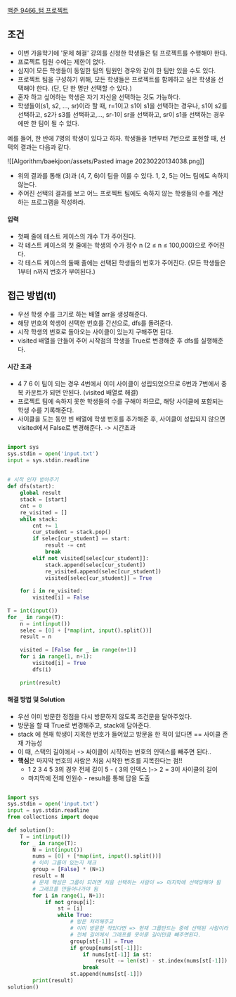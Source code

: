 
[백준 9466_텀 프로젝트](https://www.acmicpc.net/problem/9466)


## 조건

- 이번 가을학기에 '문제 해결' 강의를 신청한 학생들은 텀 프로젝트를 수행해야 한다. 
- 프로젝트 팀원 수에는 제한이 없다. 
- 심지어 모든 학생들이 동일한 팀의 팀원인 경우와 같이 한 팀만 있을 수도 있다. 
- 프로젝트 팀을 구성하기 위해, 모든 학생들은 프로젝트를 함께하고 싶은 학생을 선택해야 한다. (단, 단 한 명만 선택할 수 있다.) 
- 혼자 하고 싶어하는 학생은 자기 자신을 선택하는 것도 가능하다.
- 학생들이(s1, s2, ..., sr)이라 할 때, r=1이고 s1이 s1을 선택하는 경우나, s1이 s2를 선택하고, s2가 s3를 선택하고,..., sr-1이 sr을 선택하고, sr이 s1을 선택하는 경우에만 한 팀이 될 수 있다.

예를 들어, 한 반에 7명의 학생이 있다고 하자. 학생들을 1번부터 7번으로 표현할 때, 선택의 결과는 다음과 같다.

![[Algorithm/baekjoon/assets/Pasted image 20230220134038.png]]

- 위의 결과를 통해 (3)과 (4, 7, 6)이 팀을 이룰 수 있다. 1, 2, 5는 어느 팀에도 속하지 않는다.
- 주어진 선택의 결과를 보고 어느 프로젝트 팀에도 속하지 않는 학생들의 수를 계산하는 프로그램을 작성하라.



#### 입력

- 첫째 줄에 테스트 케이스의 개수 T가 주어진다. 
- 각 테스트 케이스의 첫 줄에는 학생의 수가 정수 n (2 ≤ n ≤ 100,000)으로 주어진다. 
- 각 테스트 케이스의 둘째 줄에는 선택된 학생들의 번호가 주어진다. (모든 학생들은 1부터 n까지 번호가 부여된다.)

## 접근 방법(tl)

- 우선 학생 수를 크기로 하는 배열 arr을 생성해준다.
- 해당 번호의 학생이 선택한 번호를 간선으로, dfs를 돌려준다.
- 시작 학생의 번호로 돌아오는 사이클이 있는지 구해주면 된다.
- visited 배열을 만들어 주어 시작점의 학생을 True로 변경해준 후 dfs를 실행해준다.

#### 시간 초과

 - 4 7 6 이 팀이 되는 경우 4번에서 이미 사이클이 성립되었으므로 6번과 7번에서 중복 카운트가 되면 안된다. (visited 배열로 해결)
- 프로젝트 팀에 속하지 못한 학생들의 수를 구해야 하므로, 해당 사이클에 포함되는 학생 수를 기록해준다.
- 사이클을 도는 동안 빈 배열에 학생 번호를 추가해준 후, 사이클이 성립되지 않으면 visited에서 False로 변경해준다. -> 시간초과


```python

import sys  
sys.stdin = open('input.txt')  
input = sys.stdin.readline  
  
  
# 시작 인자 받아주기  
def dfs(start):  
    global result  
    stack = [start]  
    cnt = 0  
    re_visited = []  
    while stack:  
        cnt += 1  
        cur_student = stack.pop()  
        if selec[cur_student] == start:  
            result -= cnt  
            break  
        elif not visited[selec[cur_student]]:  
            stack.append(selec[cur_student])  
            re_visited.append(selec[cur_student])  
            visited[selec[cur_student]] = True  
  
    for i in re_visited:  
        visited[i] = False  
  
T = int(input())  
for _ in range(T):  
    n = int(input())  
    selec = [0] + [*map(int, input().split())]  
    result = n  
  
    visited = [False for _ in range(n+1)]  
    for i in range(1, n+1):  
        visited[i] = True  
        dfs(i)  
  
    print(result)
```



#### 해결 방법 및 Solution

- 우선 이미 방문한 정점을 다시 방문하지 않도록 조건문을 달아주었다.
- 방문을 할 때 True로 변경해주고, stack에 담아준다.
- stack 에 현재 학생이 지목한 번호가 들어있고 방문을 한 적이 있다면 == 사이클 존재 가능성
- 이 때, 스택의 길이에서 -> 싸이클이 시작하는 번호의 인덱스를 빼주면 된다..
- **핵심**은 마지막 번호의 사람은 처음 시작한 번호를 지목한다는 점!!
	- 1 2 3 4 5 3의 경우 전체 길이 5 - ( 3의 인덱스 )-> 2 = 3이 사이클의 길이 
	- 마지막에 전체 인원수 - result를 통해 답을 도출


```python

import sys  
sys.stdin = open('input.txt')  
input = sys.stdin.readline  
from collections import deque  
  
def solution():  
    T = int(input())  
    for _ in range(T):  
        N = int(input())  
        nums = [0] + [*map(int, input().split())]  
        # 이미 그룹이 있는지 체크  
        group = [False] * (N+1)  
        result = N  
        # 문제 핵심은 그룹이 되려면 처음 선택하는 사람이 => 마지막에 선택당해야 됨  
        # 그래프를 만들어나가야 됨        
        for i in range(1, N+1):  
            if not group[i]:  
                st = [i]  
                while True:  
                    # 방문 처리해주고  
                    # 이미 방문한 적있다면 => 현재 그룹만드는 중에 선택된 사람이라면                    
                    # 전체 길이에서 그래프를 못이룬 길이만큼 빼주면된다.                    
                    group[st[-1]] = True  
                    if group[nums[st[-1]]]:  
                        if nums[st[-1]] in st:  
                            result -= len(st) - st.index(nums[st[-1]])  
                        break  
                    st.append(nums[st[-1]])  
        print(result)  
solution()
```